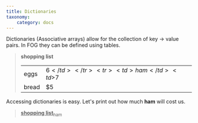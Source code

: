 ```yaml
---
title: Dictionaries
taxonomy:
    category: docs
---
```


Dictionaries (Associative arrays) allow for the collection of key → value pairs. In FOG they can be defined using tables.

> <b>shopping list</b><table><tr><td>eggs</td><td>$6</td></tr><tr><td>ham</td><td>$7</td></tr><tr><td>bread</td><td>$5</td></tr></table>

Accessing dictionaries is easy. Let's print out how much **ham** will cost us.
> <u><b>shopping list</b><sub>ham</sub></u>